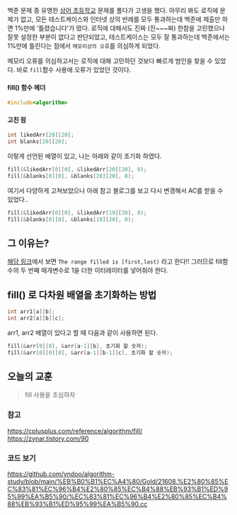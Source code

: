 백준 문제 중 유명한 [상어 초등학교](https://www.acmicpc.net/problem/21608) 문제를 풀다가 고생을 했다. 아무리 봐도 로직에 문제가 없고, 모든 테스트케이스와 인터넷 상의 반례를 모두 통과하는데 백준에 제출만 하면 1%만에 '틀렸습니다'가 떴다. 로직에 대해서도 진짜 (진~~~짜) 한참을 고민했으나 잘못 설정한 부분이 없다고 판단되었고, 테스트케이스는 모두 잘 통과하는데 백준에서는 1%만에 틀린다는 점에서 `메모리상의 오류`를 의심하게 되었다.

메모리 오류를 의심하고서는 로직에 대해 고민하던 것보다 빠르게 범인을 찾을 수 있었다.
바로 `fill`함수 사용에 오류가 있었던 것이다.

#### fill() 함수 헤더
```cpp
#include<algorithm>
```

#### 고친 점
```cpp
int likedArr[20][20];
int blanks[20][20];	
```
이렇게 선언된 배열이 있고, 나는 아래와 같이 초기화 하였다.
```cpp
fill(&likedArr[0][0], &likedArr[20][20], 0);
fill(&blanks[0][0], &blanks[20][20], 0);
```
여기서 다양하게 고쳐보았으나 아래 참고 블로그를 보고 다시 변경해서 AC를 받을 수 있었다..
```cpp
fill(&likedArr[0][0], &likedArr[19][20], 0);
fill(&blanks[0][0], &blanks[19][20], 0);
```

## 그 이유는?
[해당 링크](https://cplusplus.com/reference/algorithm/fill/)에서 보면
`The range filled is [first,last)` 라고 한다!! 그러므로 fill함수의 두 번째 매개변수로  1을 더한 이터레이터를 넣어줘야 한다.

## fill() 로 다차원 배열을 초기화하는 방법
```cpp
int arr1[a][b];
int arr2[a][b][c]; 
``` 
arr1, arr2 배열이 있다고 할 때 다음과 같이 사용하면 된다.
```cpp
fill(&arr[0][0], &arr[a-1][b], 초기화 할 숫자);
fill(&arr[0][0][0], &arr[a-1][b-1][c], 초기화 할 숫자);
```


## 오늘의 교훈  
> fill 사용을 조심하자  

### 참고  
https://cplusplus.com/reference/algorithm/fill/  
https://zynar.tistory.com/90  

### 코드 보기
https://github.com/yndoo/algorithm-study/blob/main/%EB%B0%B1%EC%A4%80/Gold/21608.%E2%80%85%EC%83%81%EC%96%B4%E2%80%85%EC%B4%88%EB%93%B1%ED%95%99%EA%B5%90/%EC%83%81%EC%96%B4%E2%80%85%EC%B4%88%EB%93%B1%ED%95%99%EA%B5%90.cc


